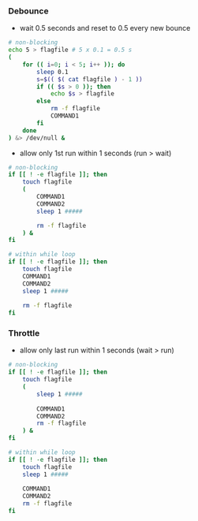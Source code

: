 ### Debounce
- wait 0.5 seconds and reset to 0.5 every new bounce
```sh
# non-blocking
echo 5 > flagfile # 5 x 0.1 = 0.5 s
(
	for (( i=0; i < 5; i++ )); do
		sleep 0.1
		s=$(( $( cat flagfile ) - 1 ))
		if (( $s > 0 )); then
			echo $s > flagfile
		else
			rm -f flagfile
			COMMAND1
		fi
	done
) &> /dev/null &
```
- allow only 1st run within 1 seconds (run > wait)

```sh
# non-blocking
if [[ ! -e flagfile ]]; then
	touch flagfile
	(
		COMMAND1
		COMMAND2
		sleep 1 #####

		rm -f flagfile
	) &
fi

# within while loop
if [[ ! -e flagfile ]]; then
	touch flagfile
	COMMAND1
	COMMAND2
	sleep 1 #####
	
	rm -f flagfile
fi
```

### Throttle
- allow only last run within 1 seconds (wait > run)
```sh
# non-blocking
if [[ ! -e flagfile ]]; then
	touch flagfile
	(
		sleep 1 #####
		
		COMMAND1
		COMMAND2
		rm -f flagfile
	) &
fi

# within while loop
if [[ ! -e flagfile ]]; then
	touch flagfile
	sleep 1 #####
	
	COMMAND1
	COMMAND2
	rm -f flagfile
fi
```
